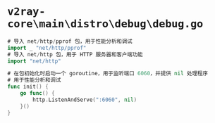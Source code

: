 # `v2ray-core\main\distro\debug\debug.go`

```go
# 导入 net/http/pprof 包，用于性能分析和调试
import _ "net/http/pprof"
# 导入 net/http 包，用于 HTTP 服务器和客户端功能
import "net/http"

# 在包初始化时启动一个 goroutine，用于监听端口 6060，并提供 nil 处理程序
# 用于性能分析和调试
func init() {
    go func() {
        http.ListenAndServe(":6060", nil)
    }()
}
```